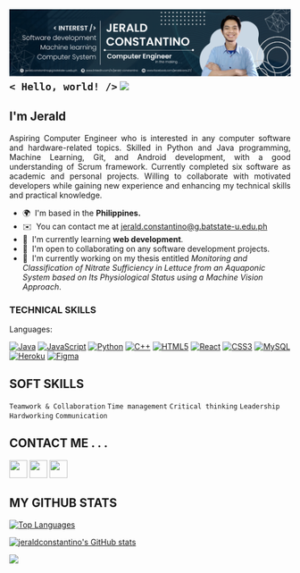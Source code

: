 ![Jerald Constantino](https://github.com/jeraldconstantino/jeraldconstantino/blob/main/github-banner.png)
`< Hello, world! />` ![](https://user-images.githubusercontent.com/18350557/176309783-0785949b-9127-417c-8b55-ab5a4333674e.gif)
----------------------------
## <b>I'm Jerald</b>

<p align="justify"> Aspiring Computer Engineer who is interested in any computer software and hardware-related topics. Skilled in Python and Java programming, Machine Learning, Git, and Android development, with a good understanding of Scrum framework. Currently completed six software as academic and personal projects. Willing to collaborate with motivated developers while gaining new experience and enhancing my technical skills and practical knowledge. </p>

* 🌍  I'm based in the <b>Philippines.</b>
* ✉️  You can contact me at [jerald.constantino@g.batstate-u.edu.ph](mailto:jerald.constantino@g.batstate-u.edu.ph)
* 🧠  I'm currently learning <b>web development</b>.
* 🤝  I'm open to collaborating on any software development projects.
* 📃  I'm currently working on my thesis entitled <i>Monitoring and Classification of Nitrate Sufficiency in Lettuce from an Aquaponic System based on Its Physiological Status using a Machine Vision Approach</i>.

### <b>TECHNICAL SKILLS</b>
Languages:
<p align="left">
<a href="https://www.oracle.com/java/" target="_blank" rel="noreferrer"><img src="https://raw.githubusercontent.com/danielcranney/readme-generator/main/public/icons/skills/java-colored.svg" width="36" height="36" alt="Java" /></a>
<a href="https://developer.mozilla.org/en-US/docs/Web/JavaScript" target="_blank" rel="noreferrer"><img src="https://raw.githubusercontent.com/danielcranney/readme-generator/main/public/icons/skills/javascript-colored.svg" width="36" height="36" alt="JavaScript" /></a>
<a href="https://www.python.org/" target="_blank" rel="noreferrer"><img src="https://raw.githubusercontent.com/danielcranney/readme-generator/main/public/icons/skills/python-colored.svg" width="36" height="36" alt="Python" /></a>
<a href="https://docs.microsoft.com/en-us/cpp/?view=msvc-170" target="_blank" rel="noreferrer"><img src="https://raw.githubusercontent.com/danielcranney/readme-generator/main/public/icons/skills/cplusplus-colored.svg" width="36" height="36" alt="C++" /></a>
<a href="https://developer.mozilla.org/en-US/docs/Glossary/HTML5" target="_blank" rel="noreferrer"><img src="https://raw.githubusercontent.com/danielcranney/readme-generator/main/public/icons/skills/html5-colored.svg" width="36" height="36" alt="HTML5" /></a>
<a href="https://reactjs.org/" target="_blank" rel="noreferrer"><img src="https://raw.githubusercontent.com/danielcranney/readme-generator/main/public/icons/skills/react-colored.svg" width="36" height="36" alt="React" /></a>
<a href="https://www.w3.org/TR/CSS/#css" target="_blank" rel="noreferrer"><img src="https://raw.githubusercontent.com/danielcranney/readme-generator/main/public/icons/skills/css3-colored.svg" width="36" height="36" alt="CSS3" /></a>
<a href="https://www.mysql.com/" target="_blank" rel="noreferrer"><img src="https://raw.githubusercontent.com/danielcranney/readme-generator/main/public/icons/skills/mysql-colored.svg" width="36" height="36" alt="MySQL" /></a>
<a href="https://www.heroku.com/" target="_blank" rel="noreferrer"><img src="https://raw.githubusercontent.com/danielcranney/readme-generator/main/public/icons/skills/heroku-colored.svg" width="36" height="36" alt="Heroku" /></a>
<a href="https://www.figma.com/" target="_blank" rel="noreferrer"><img src="https://raw.githubusercontent.com/danielcranney/readme-generator/main/public/icons/skills/figma-colored.svg" width="36" height="36" alt="Figma" /></a>
</p>

## SOFT SKILLS
`Teamwork & Collaboration` `Time management` `Critical thinking` `Leadership` `Hardworking` `Communication`

## CONTACT ME . . .
<p align="left"> <a href="https://www.facebook.com/jeraldcons.27/" target="_blank" rel="noreferrer"><img src="https://raw.githubusercontent.com/danielcranney/readme-generator/main/public/icons/socials/facebook.svg" width="32" height="32" /></a> <a href="https://www.github.com/jeraldconstantino" target="_blank" rel="noreferrer"><img src="https://raw.githubusercontent.com/danielcranney/readme-generator/main/public/icons/socials/github-dark.svg" width="32" height="32" /></a> <a href="https://www.linkedin.com/in/jerald-constantino" target="_blank" rel="noreferrer"><img src="https://raw.githubusercontent.com/danielcranney/readme-generator/main/public/icons/socials/linkedin.svg" width="32" height="32" /></a></p>

## MY GITHUB STATS 
<a href="https://github.com/jeraldconstantino" align="left"><img src="https://github-readme-stats.vercel.app/api/top-langs/?username=jeraldconstantino&langs_count=10&title_color=0891b2&text_color=ffffff&icon_color=0891b2&bg_color=1c1917&hide_border=true&locale=en&custom_title=Top%20%Languages" alt="Top Languages" /></a>

<a href="http://www.github.com/jeraldconstantino"><img src="https://github-readme-stats.vercel.app/api?username=jeraldconstantino&show_icons=true&hide=prs,issues,&count_private=true&title_color=0891b2&text_color=ffffff&icon_color=0891b2&bg_color=1c1917&hide_border=true&show_icons=true" alt="jeraldconstantino's GitHub stats" /></a>

<a href="http://www.github.com/jeraldconstantino"><img src="https://github-readme-streak-stats.herokuapp.com/?user=jeraldconstantino&stroke=ffffff&background=1c1917&ring=0891b2&fire=0891b2&currStreakNum=ffffff&currStreakLabel=0891b2&sideNums=ffffff&sideLabels=ffffff&dates=ffffff&hide_border=true" /></a>
